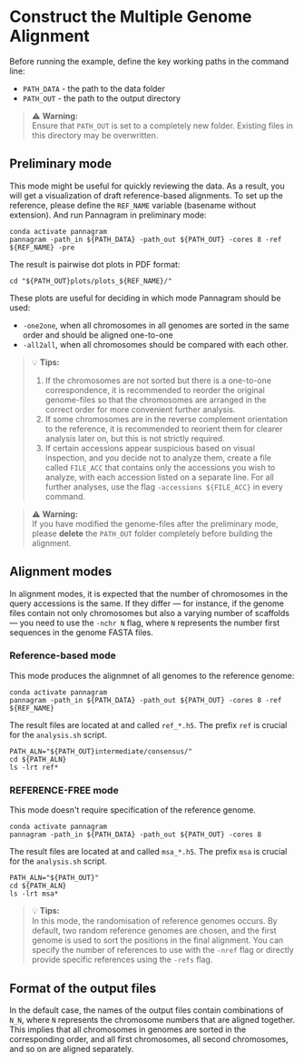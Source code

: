
# Construct the Multiple Genome Alignment

Before running the example, define the key working paths in the command line:
- `PATH_DATA` - the path to the data folder
- `PATH_OUT` - the path to the output directory

> ⚠️ **Warning:**  
> Ensure that `PATH_OUT` is set to a completely new folder. Existing files in this directory may be overwritten.

## Preliminary mode

This mode might be useful for quickly reviewing the data.
As a result, you will get a visualization of draft reference-based alignments.
To set up the reference, please define the `REF_NAME` variable (basename without extension).
And run Pannagram in preliminary mode:
```
conda activate pannagram
pannagram -path_in ${PATH_DATA} -path_out ${PATH_OUT} -cores 8 -ref ${REF_NAME} -pre 
```
<!-- pannagram.sh -path_in ${PATH_DATA} -path_out ${PATH_OUT} -cores 8 -nchr 1 -log 2 -ref ${REF_NAME} -accessions ${FILE_ACC} -->

The result is pairwise dot plots in PDF format:
```
cd "${PATH_OUT}plots/plots_${REF_NAME}/"
```

These plots are useful for deciding in which mode Pannagram should be used:
- `-one2one`, when all chromosomes in all genomes are sorted in the same order and should be aligned one-to-one
- `-all2all`, when all chromosomes should be compared with each other.

> 💡 **Tips:**  
> 1. If the chromosomes are not sorted but there is a one-to-one correspondence, it is recommended to reorder the original genome-files so that the chromosomes are arranged in the correct order for more convenient further analysis.
> 2. If some chromosomes are in the reverse complement orientation to the reference, it is recommended to reorient them for clearer analysis later on, but this is not strictly required.
> 3. If certain accessions appear suspicious based on visual inspection, and you decide not to analyze them, create a file called `FILE_ACC` that contains only the accessions you wish to analyze, with each accession listed on a separate line. For all further analyses, use the flag `-accessions ${FILE_ACC}` in every command.

> ⚠️ **Warning:**  
> If you have modified the genome-files after the preliminary mode, please **delete** the `PATH_OUT` folder completely before building the alignment.

## Alignment modes

In alignment modes, it is expected that the number of chromosomes in the query accessions is the same. 
If they differ — for instance, if the genome files contain not only chromosomes but also a varying number of scaffolds — you need to use the `-nchr N` flag, where `N` represents the number first sequences in the genome FASTA files.

### Reference-based mode

This mode produces the alignmnet of all genomes to the reference genome:
```
conda activate pannagram
pannagram -path_in ${PATH_DATA} -path_out ${PATH_OUT} -cores 8 -ref ${REF_NAME} 
```

The result files are located at and called `ref_*.h5`. The prefix `ref` is crucial for the `analysis.sh` script.
```
PATH_ALN="${PATH_OUT}intermediate/consensus/"
cd ${PATH_ALN}
ls -lrt ref*
```

### REFERENCE-FREE mode

This mode doesn't require specification of the reference genome.
```
conda activate pannagram
pannagram -path_in ${PATH_DATA} -path_out ${PATH_OUT} -cores 8
```

The result files are located at and called `msa_*.h5`. The prefix `msa` is crucial for the `analysis.sh` script.
```
PATH_ALN="${PATH_OUT}"
cd ${PATH_ALN}
ls -lrt msa*
```

> 💡 **Tips:**  
> In this mode, the randomisation of reference genomes occurs.
> By default, two random reference genomes are chosen, and the first genome is used to sort the positions in the final alignment.
> You can specify the number of references to use with the `-nref` flag or directly provide specific references using the `-refs` flag.

## Format of the output files

In the default case, the names of the output files contain combinations of `N_N`, where `N` represents the chromosome numbers that are aligned together. 
This implies that all chromosomes in genomes are sorted in the corresponding order, and all first chromosomes, all second chromosomes, and so on are aligned separately.

